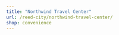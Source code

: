 ```yaml
---
title: "Northwind Travel Center"
url: /reed-city/northwind-travel-center/
shop: convenience
---
```

